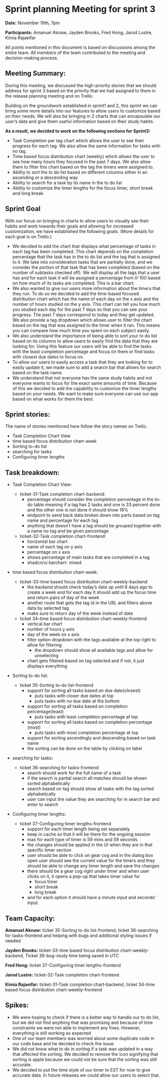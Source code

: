 # Sprint planning Meeting for sprint 3
**Date:** November 19th, 7pm

**Participants:**
Amanuel Aknaw, Jayden Brooks, Fred Hong, Jarod Lustre, Kimia Rajaeifar

All points mentioned in this document is based on discussions among the entire team. All members of the team contributed to the meeting and decision-making process.

## Meeting Summary:

During this meeting, we discussed the high-priority stories that we should address for sprint 3 based on the priority that we had assigned to them in the release planning meeting and on Trello.

Building on the groundwork established in sprint1 and 2, this sprint we can bring some more details into our features to allow users to customize based on their needs. We will also be bringing in 2 charts that can encapsulate our user’s data and give them useful information based on their study habits.

**As a result, we decided to work on the following sections for Sprint3:**

-	Task Completion per tag chart which allows the user to see their progress for each tag. We also allow the same information for tasks with no tag.
- Time based focus distribution chart (weekly) which allows the user to see how many hours they focused in the past 7 days. We also allow them to filter this chart based on the tag the timers were assigned to.
-	Ability to sort the to do list based on different columns either in an ascending or a descending way.
- Ability to search for a task by its name in the to do list
- Ability to customize the timer lengths for the focus timer, short break and long break.

## Sprint Goal
With our focus on bringing in charts to allow users to visually see their habits and work towards their goals and allowing for increased customization, we have established the following goals.  (More details for each goal is on Trello.)

- We decided to add the chart that displays what percentage of tasks in each tag has been completed. This chart depends on the completion percentage that the task has in the to do list and the tag that is assigned to it. We take into consideration tasks that are partially done, and we consider the portion of that task that has been completed (based on the number of subtasks checked off). We will display all the tags that a user has and for each task it will be assigned a percentage from 0-100 based on how much of its tasks are completed. This is a bar chart.
- 	We also wanted to give our users more information about the timers that they run. To do so we decided to add the time-based focused distribution chart which has the name of each day on the x axis and the number of hours studied on the y axis. This chart can tell you how much you studied each day for the past 7 days so that you can see your progress. The past 7 days correspond to today and they get updated. We also provide a tag dropdown which allows user to filter the chart based on the tag that was assigned to the timer when it ran. This means you can compare how much time you spent on each subject easily.
-	We also understand the importance of being able to sort your to do list based on its columns to allow users to easily find the data that they are looking for. Using this feature our users will be able to find the tasks with the least completion percentage and focus on them or find tasks with closest due dates to focus on.
- To allow our users to easily access a task that they are looking for to easily update it, we made sure to add a search bar that allows for search based on the task name.
-	We understand that not everyone has the same study habits and not everyone wants to focus for the exact same amounts of time. Because of this we decided to add the capability to customize the timer lengths based on your needs. We want to make sure everyone can use our app based on what works for them the best.

## Sprint stories:
The name of stories mentioned here follow the story names on Trello.

-	Task Completion Chart View
- 	time based focus distribution chart-week
- 	Sorting to-do list
- 	searching for tasks
-	Configuring timer lengths


## Task breakdown: 

-	Task Completion Chart View:
    - 	ticket-31-Task completion chart-backend:
        - 	percentage should consider the completion percentage in the to-do table meaning if a tag has 2 tasks and one is 33 percent done and the other one is not done it should show 16%
        -	endpoint to send back data broken down into parts based on tag name and percentage for each tag
        -	anything that doesn’t have a tag should be grouped together with a name no tag and be given percentage
    - 	ticket-32-Task completion chart-frontend:
        -	horizontal bar chart
        - 	name of each tag on y axis
        - 	percentage on x axis
        - 	shows percentage of main tasks that are completed in a tag
        -	 shadcn/ui barchart- mixed

-	time based focus distribution chart-week:
    - 	ticket-33-time based focus distribution chart-weekly-backend
        - 	the backend should check today’s date up until 6 days ago to create a week and for each day it should add up the focus time and return pairs of day of the week
        - 	another route that gets the tag id in the URL and filters above data by selected tag
        - 	make sure to return day of the week instead of date
    - 	ticket 34-time based focus distribution chart-weekly-frontend
        - 	vertical bar chart
        - 	number of hours y axis
        - 	day of the week on x axis
        - 	filter option dropdown with the tags available at the top right to allow for filtering
            - 	the dropdown should show all available tags and allow for unselecting
        - 	chart gets filtered based on tag selected and if not, it just displays everything

- 	Sorting to-do list:
    - 	ticket 35-Sorting to-do list-frontend
        - 	support for sorting all tasks based on due date(closest)
            - 	puts tasks with closer due dates at top
            - 	puts tasks with no due date at the bottom
        - 	support for sorting all tasks based on completion percentage(least)
            - 	puts tasks with least completion percentage at top
        - 	support for sorting all tasks based on completion percentage (most)
            - 	puts tasks with most completion percentage at top
        - 	support for sorting ascendingly and descending based on task name
        - 	the sorting can be done on the table by clicking on label


-	searching for tasks:
    - 	ticket 36-searching for tasks-frontend:
        - 	search should work for the full name of a task
        - 	if the search is partial search all matches should be shown sorted alphabetically
        - 	search based on tag should show all tasks with the tag sorted alphabetically
        - 	user can input the value they are searching for in search bar and enter to search
-	Configuring timer lengths:
    - 	ticket 37-Configuring timer lengths-frontend
        - 	support for each timer length being set separately
        - 	keep in cache so that it will be there for the ongoing session
        - 	max for each type of timer is 59 mins and 59 seconds
        - 	the changes should be applied in the UI when they are in that specific timer section
        - 	user should be able to click on gear cog and in the dialog box open user should see the current value for the timers and they should be able to change any timer length and save the changes
        - 	there should be a gear cog right under timer and when user clicks on it, it opens a pop-up that takes timer value for
            - 	focus timer
            - 	short break
            - 	long break
        - 	and for each option it should have a minute input and seconds’ input.


## Team Capacity:
**Amanuel Aknaw:** ticket 35-Sorting to-do list-frontend, ticket 36-searching for tasks-frontend and helping with bugs and additional styling issues if needed 

**Jayden Brooks:** ticket-33-time based focus distribution chart-weekly-backend, Ticket 38-bug-study time being saved in UTC

**Fred Hong:** ticket 37-Configuring timer lengths-frontend

**Jarod Lustre:** ticket-32-Task completion chart-frontend

**Kimia Rajaeifar:** ticket-31-Task completion chart-backend, ticket 34-time based focus distribution chart-weekly-frontend

## Spikes:
-	We were hoping to check if there is a better way to handle our to do list, but we did not find anything that was promising and because of time constraints we were not able to implement any fixes. However, everything is still working as expected
-	One of our team members was worried about some duplicate code in our code base and he decided to check the issue.
-	We did not know what to do in sorting if a task was updated in a way that affected the sorting. We decided to remove the icon signifying that sorting is apple because we could not be sure that the sorting was still accurate.
-	We decided to put the time style of our timer to EST for now to give accurate data. In future releases we could allow our users to select that.












